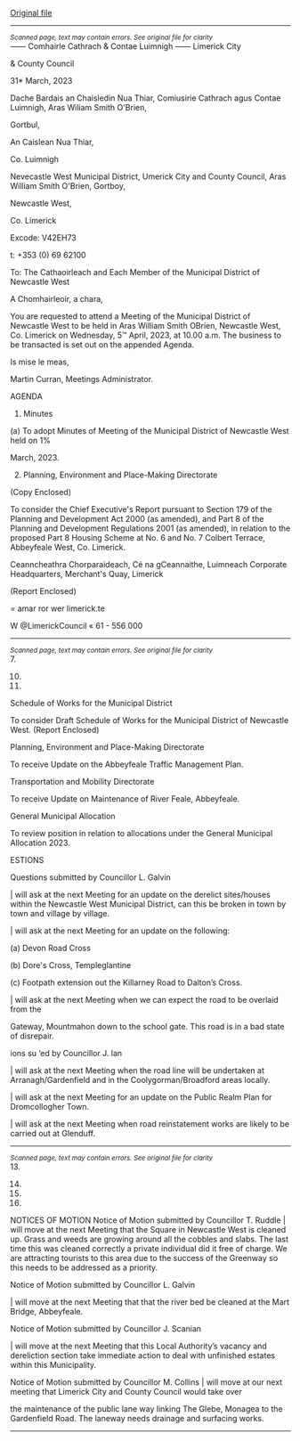 [Original file](https://www.limerick.ie/sites/default/files/media/documents/2023-04/00%20Agenda%20-%20Monthly%20Meeting%20of%20the%20Municipal%20District%20of%20Newcastle%20West%20-%205th%20April%202023.pdf)

---
*<small>Scanned page, text may contain errors. See original file for clarity</small>*  
_—_— Comhairle Cathrach
& Contae Luimnigh
—— Limerick City

& County Council

31* March, 2023

Dache Bardais an Chaisledin Nua Thiar,
Comiusirie Cathrach agus Contae Luimnigh,
Aras Wiliam Smith O'Brien,

Gortbul,

An Caislean Nua Thiar,

Co. Luimnigh

Nevecastle West Municipal District,
Umerick City and County Council,
Aras William Smith O'Brien,
Gortboy,

Newcastle West,

Co. Limerick

Excode: V42EH73

t: +353 (0) 69 62100

To: The Cathaoirleach and Each Member of the Municipal District of Newcastle West

A Chomhairleoir, a chara,

You are requested to attend a Meeting of the Municipal District of Newcastle West to be held
in Aras William Smith OBrien, Newcastle West, Co. Limerick on Wednesday, 5™ April, 2023,
at 10.00 a.m. The business to be transacted is set out on the appended Agenda.

Is mise le meas,

Martin Curran,
Meetings Administrator.

AGENDA

1. Minutes

(a) To adopt Minutes of Meeting of the Municipal District of Newcastle West held on 1%

March, 2023.

2. Planning, Environment and Place-Making Directorate

(Copy Enclosed)

To consider the Chief Executive's Report pursuant to Section 179 of the Planning and
Development Act 2000 (as amended), and Part 8 of the Planning and Development
Regulations 2001 (as amended), in relation to the proposed Part 8 Housing Scheme at
No. 6 and No. 7 Colbert Terrace, Abbeyfeale West, Co. Limerick.

Ceanncheathra Chorparaideach, Cé na gCeannaithe, Luimneach
Corporate Headquarters, Merchant's Quay, Limerick

(Report Enclosed)

= amar ror
wer limerick.te

W @LimerickCouncil
« 61 - 556 000


---
*<small>Scanned page, text may contain errors. See original file for clarity</small>*  
7.

10.

11.

Schedule of Works for the Municipal District

To consider Draft Schedule of Works for the Municipal District of Newcastle West.
(Report Enclosed)

Planning, Environment and Place-Making Directorate

To receive Update on the Abbeyfeale Traffic Management Plan.

Transportation and Mobility Directorate

To receive Update on Maintenance of River Feale, Abbeyfeale.

General Municipal Allocation

To review position in relation to allocations under the General Municipal Allocation
2023.

ESTIONS

Questions submitted by Councillor L. Galvin

| will ask at the next Meeting for an update on the derelict sites/houses within the
Newcastle West Municipal District, can this be broken in town by town and village by
village.

| will ask at the next Meeting for an update on the following:

(a) Devon Road Cross

(b) Dore's Cross, Templeglantine

(c) Footpath extension out the Killarney Road to Dalton’s Cross.

| will ask at the next Meeting when we can expect the road to be overlaid from the

Gateway, Mountmahon down to the school gate. This road is in a bad state of
disrepair.

ions su ‘ed by Councillor J. lan

| will ask at the next Meeting when the road line will be undertaken at
Arranagh/Gardenfield and in the Coolygorman/Broadford areas locally.

| will ask at the next Meeting for an update on the Public Realm Plan for
Dromcollogher Town.

| will ask at the next Meeting when road reinstatement works are likely to be carried
out at Glenduff.


---
*<small>Scanned page, text may contain errors. See original file for clarity</small>*  
13.

14.

15.

16.

NOTICES OF MOTION
Notice of Motion submitted by Councillor T. Ruddle
| will move at the next Meeting that the Square in Newcastle West is cleaned up. Grass
and weeds are growing around all the cobbles and slabs. The last time this was cleaned
correctly a private individual did it free of charge. We are attracting tourists to this
area due to the success of the Greenway so this needs to be addressed as a priority.

Notice of Motion submitted by Councillor L. Galvin

| will move at the next Meeting that that the river bed be cleaned at the Mart Bridge,
Abbeyfeale.

Notice of Motion submitted by Councillor J. Scanian

| will move at the next Meeting that this Local Authority’s vacancy and dereliction
section take immediate action to deal with unfinished estates within this Municipality.

Notice of Motion submitted by Councillor M. Collins
| will move at our next meeting that Limerick City and County Council would take over

the maintenance of the public lane way linking The Glebe, Monagea to the Gardenfield
Road. The laneway needs drainage and surfacing works.


---
